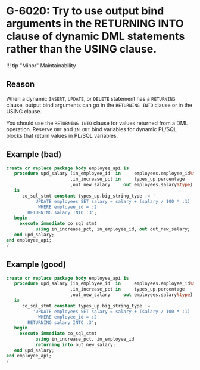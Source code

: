 # G-6020: Try to use output bind arguments in the RETURNING INTO clause of dynamic DML statements rather than the USING clause. 

!!! tip "Minor"
    Maintainability

## Reason

When a dynamic `INSERT`, `UPDATE`, or `DELETE` statement has a `RETURNING` clause, output bind arguments can go in the `RETURNING INTO` clause or in the USING clause.

You should use the `RETURNING INTO` clause for values returned from a DML operation. Reserve `OUT` and `IN OUT` bind variables for dynamic PL/SQL blocks that return values in PL/SQL variables.


## Example (bad)

``` sql
create or replace package body employee_api is
   procedure upd_salary (in_employee_id  in     employees.employee_id%type
                        ,in_increase_pct in     types_up.percentage
                        ,out_new_salary     out employees.salary%type)
   is
      co_sql_stmt constant types_up.big_string_type := '
           UPDATE employees SET salary = salary + (salary / 100 * :1) 
            WHERE employee_id = :2
        RETURNING salary INTO :3';
   begin
     execute immediate co_sql_stmt
           using in_increase_pct, in_employee_id, out out_new_salary;
   end upd_salary;
end employee_api;
/
```

## Example (good)

``` sql
create or replace package body employee_api is
   procedure upd_salary (in_employee_id  in     employees.employee_id%type
                        ,in_increase_pct in     types_up.percentage
                        ,out_new_salary     out employees.salary%type)
   is
      co_sql_stmt constant types_up.big_string_type := 
          'UPDATE employees SET salary = salary + (salary / 100 * :1) 
            WHERE employee_id = :2
        RETURNING salary INTO :3';
   begin
     execute immediate co_sql_stmt
           using in_increase_pct, in_employee_id
           returning into out_new_salary;
   end upd_salary;
end employee_api;
/
```